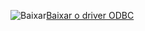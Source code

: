 ![Baixar](../ssdt/media/download.png)[Baixar o driver ODBC](https://blogs.msdn.microsoft.com/sqlnativeclient/2016/10/20/odbc-driver-13-0-for-linux-released/)
